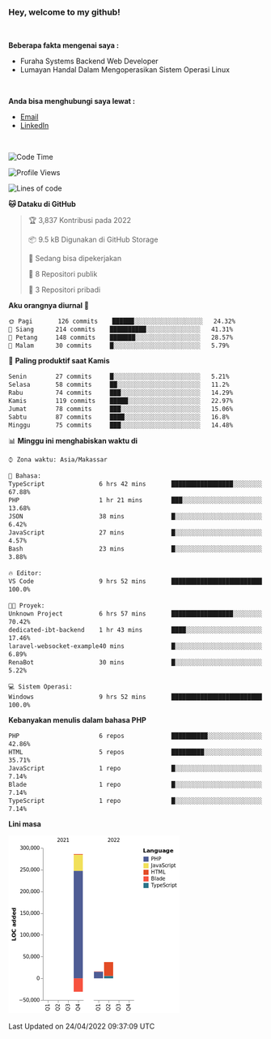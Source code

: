 <h3>Hey, welcome to my github!</h3>

<br>

<p><strong>Beberapa fakta mengenai saya :</strong></p>

<ul>
  <li>Furaha Systems Backend Web Developer</li>
  <li>Lumayan Handal Dalam Mengoperasikan Sistem Operasi Linux</li>
</ul>

<br>

<p><strong>Anda bisa menghubungi saya lewat :</strong></p>

<ul>
  <li><a href="mailto:renaldiapriyanto419@gmail.com">Email</a></li>
  <li><a href="https://www.linkedin.com/in/renaldi-kadang-314314206/">LinkedIn</a></li>
</ul>

<br>

<!--START_SECTION:waka-->
![Code Time](http://img.shields.io/badge/Code%20Time-91%20hrs%209%20mins-blue)

![Profile Views](http://img.shields.io/badge/Profil%20dilihat-2-blue)

![Lines of code](https://img.shields.io/badge/Sejak%20Hello%20World%20aku%20telah%20menulis-308%20Thousand%20baris%20kode-blue)

**🐱 Dataku di GitHub** 

> 🏆 3,837 Kontribusi pada 2022
 > 
> 📦 9.5 kB Digunakan di GitHub Storage 
 > 
> 💼 Sedang bisa dipekerjakan
 > 
> 📜 8 Repositori publik 
 > 
> 🔑 3 Repositori pribadi  
 > 
**Aku orangnya diurnal 🐤** 

```text
🌞 Pagi       126 commits    ██████░░░░░░░░░░░░░░░░░░░   24.32% 
🌆 Siang      214 commits    ██████████░░░░░░░░░░░░░░░   41.31% 
🌃 Petang     148 commits    ███████░░░░░░░░░░░░░░░░░░   28.57% 
🌙 Malam      30 commits     █░░░░░░░░░░░░░░░░░░░░░░░░   5.79%

```
📅 **Paling produktif saat Kamis** 

```text
Senin        27 commits     █░░░░░░░░░░░░░░░░░░░░░░░░   5.21% 
Selasa       58 commits     ██░░░░░░░░░░░░░░░░░░░░░░░   11.2% 
Rabu         74 commits     ███░░░░░░░░░░░░░░░░░░░░░░   14.29% 
Kamis        119 commits    █████░░░░░░░░░░░░░░░░░░░░   22.97% 
Jumat        78 commits     ███░░░░░░░░░░░░░░░░░░░░░░   15.06% 
Sabtu        87 commits     ████░░░░░░░░░░░░░░░░░░░░░   16.8% 
Minggu       75 commits     ███░░░░░░░░░░░░░░░░░░░░░░   14.48%

```


📊 **Minggu ini menghabiskan waktu di** 

```text
⌚︎ Zona waktu: Asia/Makassar

💬 Bahasa: 
TypeScript               6 hrs 42 mins       █████████████████░░░░░░░░   67.88% 
PHP                      1 hr 21 mins        ███░░░░░░░░░░░░░░░░░░░░░░   13.68% 
JSON                     38 mins             █░░░░░░░░░░░░░░░░░░░░░░░░   6.42% 
JavaScript               27 mins             █░░░░░░░░░░░░░░░░░░░░░░░░   4.57% 
Bash                     23 mins             █░░░░░░░░░░░░░░░░░░░░░░░░   3.88%

🔥 Editor: 
VS Code                  9 hrs 52 mins       █████████████████████████   100.0%

🐱‍💻 Proyek: 
Unknown Project          6 hrs 57 mins       █████████████████░░░░░░░░   70.42% 
dedicated-ibt-backend    1 hr 43 mins        ████░░░░░░░░░░░░░░░░░░░░░   17.46% 
laravel-websocket-example40 mins             █░░░░░░░░░░░░░░░░░░░░░░░░   6.89% 
RenaBot                  30 mins             █░░░░░░░░░░░░░░░░░░░░░░░░   5.22%

💻 Sistem Operasi: 
Windows                  9 hrs 52 mins       █████████████████████████   100.0%

```

**Kebanyakan menulis dalam bahasa PHP** 

```text
PHP                      6 repos             ██████████░░░░░░░░░░░░░░░   42.86% 
HTML                     5 repos             █████████░░░░░░░░░░░░░░░░   35.71% 
JavaScript               1 repo              █░░░░░░░░░░░░░░░░░░░░░░░░   7.14% 
Blade                    1 repo              █░░░░░░░░░░░░░░░░░░░░░░░░   7.14% 
TypeScript               1 repo              █░░░░░░░░░░░░░░░░░░░░░░░░   7.14%

```


**Lini masa**

![Chart not found](https://raw.githubusercontent.com/Sylent-Sys/Sylent-Sys/main/charts/bar_graph.png) 


 Last Updated on 24/04/2022 09:37:09 UTC
<!--END_SECTION:waka-->
